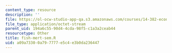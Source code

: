 ```yaml
---
content_type: resource
description: ''
file: https://ol-ocw-studio-app-qa.s3.amazonaws.com/courses/14-382-econometrics-spring-2017/a09a73300a797777e5c4e3b0da236447_fish-mert-sem.R
file_type: application/octet-stream
parent_uid: 194a6c55-90d4-4cda-98f5-c1a3a2ceab44
resourcetype: Other
title: fish-mert-sem.R
uid: a09a7330-0a79-7777-e5c4-e3b0da236447
---
```

